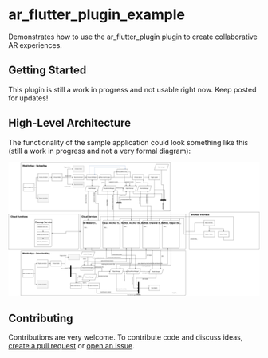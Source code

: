 # ar_flutter_plugin_example

Demonstrates how to use the ar_flutter_plugin plugin to create collaborative AR experiences.

## Getting Started

This plugin is still a work in progress and not usable right now. Keep posted for updates!

## High-Level Architecture

The functionality of the sample application could look something like this (still a work in progress and not a very formal diagram):

![ar_plugin_example_architecture](./AR_Plugin_Architecture_highlevel.svg)

## Contributing

Contributions are very welcome. To contribute code and discuss ideas, [create a pull request](https://github.com/CariusLars/ar_flutter_plugin/compare) or [open an issue](https://github.com/CariusLars/ar_flutter_plugin/issues/new).